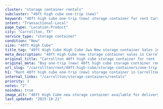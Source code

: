 ```yaml
---
cluster: "storage container rentals"
subcluster: "40ft high cube one-trip (new)"
keyword: "40ft high cube one-trip (new) storage container for rent Carrollton, TX"
intent: "Transactional-Local"
page_type: "Location-Product"
city: "Carrollton, TX"
service_type: "storage container"
condition: "New"
size: "40ft High Cube"
title_tag: "40ft High Cube High Cube Jwa New storage container Sales in Carrollton | LC Container"
meta_description: "40ft High Cube new storage container sales in Carrollton. High cube containers with extra height. Fast delivery, competitive pricing. Serving storage containers area. Quote ID: U68. Call (214) 524-4168 for your free quote today."
original_title: "Carrollton 40ft high cube storage container for rent | LC"
original_meta: "Buy one-trip (new) 40ft high cube storage container rent with local delivery in Carrollton, TX. LC Container — local Since 2003. Request a fast quote today."
url_slug: "/carrollton/rent/40ft-high-cube/storage-containers/one-trip-new"
h1: "Rent 40ft high cube one-trip (new) storage container in Carrollton"
internal_links: "/carrollton/storage-containers/rentals"
priority: 3
notes: "2"
noindex: true
image_alt: "40ft High Cube new storage container available for delivery in Carrollton"
last_updated: "2025-10-21"
---
```


<!-- TODO: Add unique city/inventory copy, images, and internal links here. -->
